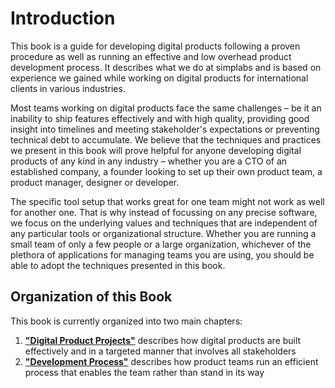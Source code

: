 <h1 class="supporting-chapter-title" id="introduction">Introduction</h1>

This book is a guide for developing digital products following a proven
procedure as well as running an effective and low overhead product development
process. It describes what we do at simplabs and is based on experience we gained
while working on digital products for international clients in various
industries.

Most teams working on digital products face the same challenges – be it an
inability to ship features effectively and with high quality, providing good
insight into timelines and meeting stakeholder's expectations or preventing
technical debt to accumulate. We believe that the techniques and practices we
present in this book will prove helpful for anyone developing digital products
of any kind in any industry – whether you are a CTO of an established company, a
founder looking to set up their own product team, a product manager, designer or
developer.

The specific tool setup that works great for one team might not work as well for
another one. That is why instead of focussing on any precise software, we
focus on the underlying values and techniques that are independent of any
particular tools or organizational structure. Whether you are running a small
team of only a few people or a large organization, whichever of the plethora of
applications for managing teams you are using, you should be able to adopt
the techniques presented in this book.

## Organization of this Book

This book is currently organized into two main chapters:

1. [**"Digital Product Projects"**](../../project-procedure/digital-projects#digital-product-projects)
   describes how digital products are built effectively and in a targeted manner
   that involves all stakeholders
2. [**"Development Process"**](../../development-process/#development-process)
   describes how product teams run an efficient process that enables the team
   rather than stand in its way
